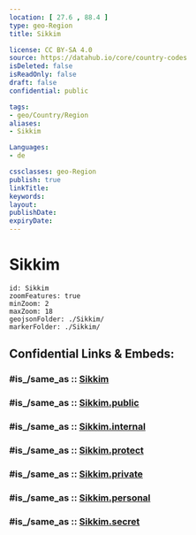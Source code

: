 ```yaml
---
location: [ 27.6 , 88.4 ] 
type: geo-Region
title: Sikkim

license: CC BY-SA 4.0
source: https://datahub.io/core/country-codes
isDeleted: false
isReadOnly: false
draft: false
confidential: public

tags:
- geo/Country/Region
aliases:
- Sikkim

Languages:
- de

cssclasses: geo-Region
publish: true
linkTitle: 
keywords: 
layout: 
publishDate: 
expiryDate: 
---
```


# Sikkim

```leaflet
id: Sikkim
zoomFeatures: true 
minZoom: 2 
maxZoom: 18
geojsonFolder: ./Sikkim/
markerFolder: ./Sikkim/
```


## Confidential Links & Embeds: 

### #is_/same_as :: [Sikkim](/_Standards/Earth/Continent/Asia/Asia~South/India/States~India/Sikkim.md) 

### #is_/same_as :: [Sikkim.public](/_public/Earth/Continent/Asia/Asia~South/India/States~India/Sikkim.public.md) 

### #is_/same_as :: [Sikkim.internal](/_internal/Earth/Continent/Asia/Asia~South/India/States~India/Sikkim.internal.md) 

### #is_/same_as :: [Sikkim.protect](/_protect/Earth/Continent/Asia/Asia~South/India/States~India/Sikkim.protect.md) 

### #is_/same_as :: [Sikkim.private](/_private/Earth/Continent/Asia/Asia~South/India/States~India/Sikkim.private.md) 

### #is_/same_as :: [Sikkim.personal](/_personal/Earth/Continent/Asia/Asia~South/India/States~India/Sikkim.personal.md) 

### #is_/same_as :: [Sikkim.secret](/_secret/Earth/Continent/Asia/Asia~South/India/States~India/Sikkim.secret.md)

